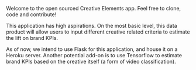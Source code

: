 Welcome to the open sourced Creative Elements app.  Feel free to clone, code and contribute!

This application has high aspirations.  On the most basic level, this data product will allow users to input different creative related
criteria to estimate the lift on brand KPIs.

As of now, we intend to use Flask for this application, and house it on a Heroku server.  Another potential add-on is to use Tensorflow
to estimate brand KPIs based on the creative itself (a form of video classification).

